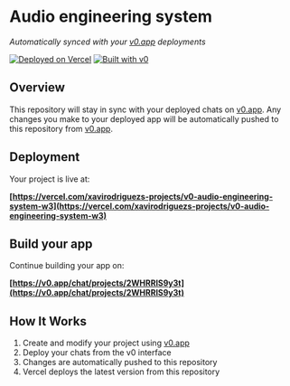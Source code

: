# Audio engineering system

*Automatically synced with your [v0.app](https://v0.app) deployments*

[![Deployed on Vercel](https://img.shields.io/badge/Deployed%20on-Vercel-black?style=for-the-badge&logo=vercel)](https://vercel.com/xavirodriguezs-projects/v0-audio-engineering-system-w3)
[![Built with v0](https://img.shields.io/badge/Built%20with-v0.app-black?style=for-the-badge)](https://v0.app/chat/projects/2WHRRIS9y3t)

## Overview

This repository will stay in sync with your deployed chats on [v0.app](https://v0.app).
Any changes you make to your deployed app will be automatically pushed to this repository from [v0.app](https://v0.app).

## Deployment

Your project is live at:

**[https://vercel.com/xavirodriguezs-projects/v0-audio-engineering-system-w3](https://vercel.com/xavirodriguezs-projects/v0-audio-engineering-system-w3)**

## Build your app

Continue building your app on:

**[https://v0.app/chat/projects/2WHRRIS9y3t](https://v0.app/chat/projects/2WHRRIS9y3t)**

## How It Works

1. Create and modify your project using [v0.app](https://v0.app)
2. Deploy your chats from the v0 interface
3. Changes are automatically pushed to this repository
4. Vercel deploys the latest version from this repository
